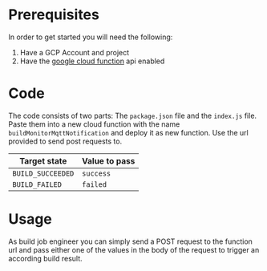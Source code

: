 # Prerequisites
In order to get started you will need the following:
1) Have a GCP Account and project
2) Have the [google cloud function](https://cloud.google.com/functions/) api enabled

# Code
The code consists of two parts: The `package.json` file and the `index.js` file. Paste them into a new cloud function with the name `buildMonitorMqttNotification` and deploy it as new function. Use the url provided to send post requests to.

Target state | Value to pass
------------ | -------------
`BUILD_SUCCEEDED`  | `success`
`BUILD_FAILED` | `failed`

# Usage
As build job engineer you can simply send a POST request to the function url and pass either one of the values in the body of the request to trigger an according build result.
